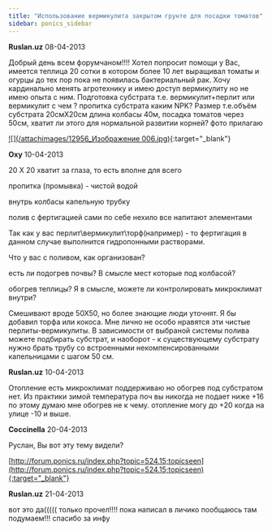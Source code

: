 ```yaml
---
title: "Использование вермикулита закрытом грунте для посадки томатов"
sidebar: ponics_sidebar
---
```


**Ruslan.uz** 08-04-2013

Добрый день всем форумчаном!!!! Хотел попросит помощи у Вас, имеется теплица 20 сотки в котором более 10 лет выращивал томаты и огурцы до тех пор пока не появилась бактериальный рак. Хочу кардинально менять агротехнику и имею доступ вермикулиту но не имею опыта с ним. Подготовка субстрата т.е. вермикулит+перлит или вермикулит с чем ? пропитка субстрата каким NPK? Размер т.е.объём субстрата 20смХ20см длина колбасы 40м, посадка томатов через 50см, хватит ли этого для нормальной развитии корней? фото прилагаю

[![](/attachimages/12956_Изображение 006.jpg)](https://t.me/ponics_ru_files/10261){:target="_blank"}

**Oxy** 10-04-2013

20 Х 20 хватит за глаза, то есть вполне для всего

пропитка (промывка) - чистой водой

внутрь колбасы капельную трубку

полив с фертигацией сами по себе нехило все напитают элементами 

Так как у вас перлит\вермикулит\торф(например) - то фертигация в данном случае выполнится гидропонными растворами.

Что у вас с поливом, как организован?

есть ли подогрев почвы? В смысле мест которые под колбасой?

обогрев теплицы? Я в смысле, можете ли контролировать микроклимат внутри?

Смешивают вроде 50Х50, но более знающие люди уточнят. Я бы добавил торфа или кокоса. Мне лично не особо нравятся эти чистые перлиты-вермикулиты. В зависимости от выбраной системы полива можете подбирать субстрат, и наоборот - к существующему субстрату нужно брать трубу со встроенными некомпенсированными капельницами с шагом 50 см.


**Ruslan.uz** 10-04-2013

Отопление есть микроклимат поддерживаю но обогрев под субстратом нет. Из практики зимой температура поч вы никогда не подает ниже +16 по этому думаю мне обогрев не к чему. отопление могу до +20 когда на улице -10 и выше. 


**Coccinella** 20-04-2013

Руслан, Вы вот эту тему видели?

[http://forum.ponics.ru/index.php?topic=524.15;topicseen](http://forum.ponics.ru/index.php?topic=524.15;topicseen){:target="_blank"}


**Ruslan.uz** 21-04-2013

вот это да((((( только прочел!!!! пока написал в личико пообщаюсь там подумаем!!! спасибо за инфу


